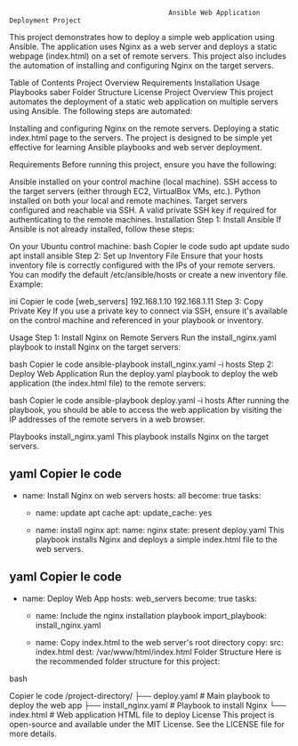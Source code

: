                                             Ansible Web Application Deployment Project
                                            
This project demonstrates how to deploy a simple web application using Ansible. The application uses Nginx as a web server and deploys a static webpage (index.html) on a set of remote servers. This project also includes the automation of installing and configuring Nginx on the target servers.

Table of Contents
Project Overview
Requirements
Installation
Usage
Playbooks
saber
Folder Structure
License
Project Overview
This project automates the deployment of a static web application on multiple servers using Ansible. The following steps are automated:

Installing and configuring Nginx on the remote servers.
Deploying a static index.html page to the servers.
The project is designed to be simple yet effective for learning Ansible playbooks and web server deployment.

Requirements
Before running this project, ensure you have the following:

Ansible installed on your control machine (local machine).
SSH access to the target servers (either through EC2, VirtualBox VMs, etc.).
Python installed on both your local and remote machines.
Target servers configured and reachable via SSH.
A valid private SSH key if required for authenticating to the remote machines.
Installation
Step 1: Install Ansible
If Ansible is not already installed, follow these steps:

On your Ubuntu control machine:
bash
Copier le code
sudo apt update
sudo apt install ansible
Step 2: Set up Inventory File
Ensure that your hosts inventory file is correctly configured with the IPs of your remote servers. You can modify the default /etc/ansible/hosts or create a new inventory file. Example:

ini
Copier le code
[web_servers]
192.168.1.10
192.168.1.11
Step 3: Copy Private Key
If you use a private key to connect via SSH, ensure it's available on the control machine and referenced in your playbook or inventory.

Usage
Step 1: Install Nginx on Remote Servers
Run the install_nginx.yaml playbook to install Nginx on the target servers:

bash
Copier le code
ansible-playbook install_nginx.yaml -i hosts
Step 2: Deploy Web Application
Run the deploy.yaml playbook to deploy the web application (the index.html file) to the remote servers:

bash
Copier le code
ansible-playbook deploy.yaml -i hosts
After running the playbook, you should be able to access the web application by visiting the IP addresses of the remote servers in a web browser.

Playbooks
install_nginx.yaml
This playbook installs Nginx on the target servers.

yaml
Copier le code
---
- name: Install Nginx on web servers
  hosts: all
  become: true
  tasks:
    - name: update apt cache
      apt:
        update_cache: yes

    - name: install nginx
      apt:
        name: nginx
        state: present
deploy.yaml
This playbook installs Nginx and deploys a simple index.html file to the web servers.

yaml
Copier le code
---
- name: Deploy Web App
  hosts: web_servers
  become: true
  tasks:
    - name: Include the nginx installation playbook
      import_playbook: install_nginx.yaml

    - name: Copy index.html to the web server's root directory
      copy:
        src: index.html
        dest: /var/www/html/index.html
Folder Structure
Here is the recommended folder structure for this project:

bash

Copier le code
/project-directory/
├── deploy.yaml           # Main playbook to deploy the web app
├── install_nginx.yaml    # Playbook to install Nginx
└── index.html            # Web application HTML file to deploy
License
This project is open-source and available under the MIT License. See the LICENSE file for more details.
